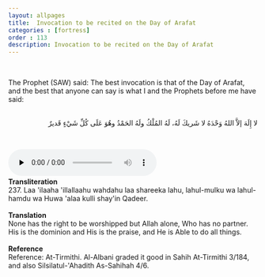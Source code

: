 ```yaml
---
layout: allpages
title:  Invocation to be recited on the Day of Arafat
categories : [fortress]
order : 113
description: Invocation to be recited on the Day of Arafat
---
```

&nbsp; 
<div class="extra">
The Prophet (SAW) said: The best invocation is that of the Day of Arafat, and the best that anyone can say is what I and the Prophets before me have said:
</div> 
&nbsp;
<div class="arabictext" dir="RTL">

لا إِلَهَ إلاَّ اللهُ وَحْدَهُ لا شَريكَ لَهُ، لَهُ المُلْكُ ولَهُ الحَمْدُ وهُوَ عَلَى كُلِّ شَيْءٍ قَديرٌ

</div>

&nbsp;


<audio controls  preload="none">
  <source src="{{ site.baseurl }}/audio/fortress/237.mp3" type="audio/mpeg">
Your browser does not support the audio element.
</audio>&nbsp;

<div class="duaextra" tabindex="0"> <div onclick = "void(0)"><strong>Transliteration</strong></div> <div class="extra">
237. Laa 'ilaaha 'illallaahu wahdahu laa shareeka lahu, lahul-mulku wa lahul-hamdu wa Huwa 'alaa kulli shay'in Qadeer.

</div> </div> 
&nbsp; 
<div class="duaextra" tabindex="0"> <div onclick = "void(0)"><strong>Translation</strong></div> <div class="extra">
None has the right to be worshipped but Allah alone, Who has no partner. His is the dominion and His is the praise, and He is Able to do all things.

</div> </div>
&nbsp; 
<div class="duaextra" tabindex="0"> <div onclick = "void(0)"><strong>Reference</strong></div> <div class="extra">
Reference: At-Tirmithi. Al-Albani graded it good in Sahih At-Tirmithi 3/184, and also Silsilatul-'Ahadith As-Sahihah 4/6.

</div> </div>
